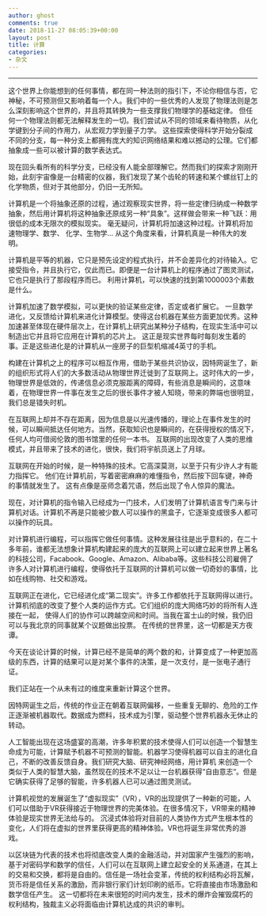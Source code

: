 ```yaml
---
author: ghost
comments: true
date: 2018-11-27 08:05:39+00:00
layout: post
title: 计算
categories:
- 杂文
---
```



-------------------
这个世界上你能想到的任何事情，都在同一种法则的指引下，不论你相信与否，它神秘，不可预测但又影响着每一个人。我们中的一些优秀的人发现了物理法则是怎么深刻影响这个世界的，并且将其转换为一些支撑我们物理学的基础定律。 但任何一个物理法则都无法解释发生的一切。我们尝试从不同的领域来看待物质，从化学键到分子间的作用力，从宏观力学到量子力学。
这些探索使得科学开始分裂成不同的分支，每一种分支上都拥有庞大的知识网络结果和难以撼动的公理。它们都抽象成一些可以被计算的数学表达式。  


现在回头看所有的科学分支，已经没有人能全部理解它。然而我们的探索才刚刚开始，此刻宇宙像是一台精密的仪器，我们发现了某个齿轮的转速和某个螺丝钉上的化学物质，但对于其他部分，仍旧一无所知。


计算机是一个将抽象还原的过程，通过观察现实世界，将一些定律归纳成一种数学抽象，然后用计算机将这种抽象还原成另一种“具象”。这样做会带来一种飞跃：用很低的成本无限次的模拟现实。 毫无疑问，计算机将加速这种过程。计算机将加速物理学、数学、 化学、生物学... 从这个角度来看，计算机真是一种伟大的发明。


计算机是平等的机器，它只是预先设定的程式执行，并不会差异化的对待输入。它接受指令，并且执行它，仅此而已。即便是一台计算机上的程序通过了图灵测试，它也只是执行了那段程序而已。 利用计算机，可以快速的找到第1000003个素数是什么。


计算机加速了数学模拟，可以更快的验证某些定律，否定或者扩展它。 一旦数学进化，又反馈给计算机来进化计算模型。使得这台机器在某些方面更加优秀。这种加速甚至体现在硬件层次上，在计算机上研究出某种分子结构，在现实生活中可以制造出它并且将它应用在计算机的芯片上。 这正是现实世界每时每刻发生着的事。正是这些进化是的计算机从一座房子的巨型机缩减4英寸的手机。


构建在计算机之上的程序可以相互作用，借助于某些共识协议，因特网诞生了，新的组织形式将人们的大多数活动从物理世界迁徙到了互联网上。这时伟大的一步，物理世界是低效的，传递信息必须克服距离的障碍，有些消息是瞬间的，这意味着，在物理世界一件事在发生之后的很长事件才被人知晓，带来的弊端也很明显，我们总是错失时机。


在互联网上却并不存在距离，因为信息是以光速传播的，理论上在事件发生的时候，可以瞬间抵达任何地方。当然，获取知识也是瞬间的，在获得授权的情况下，任何人均可借阅伦敦的图书馆里的任何一本书。
互联网的出现改变了人类的思维模式，并且带来了技术的进化，很快，我们将宇航员送上了月球。


互联网在开始的时候，是一种特殊的技术。它高深莫测，以至于只有少许人才有能力指挥它。 他们在计算机前，写着密密麻麻的难懂指令，然后按下回车键，神奇的事情就发生了。
这有点像是巫师念着咒语，然后出现了令人惊异的魔法。


现在，对计算机的指令输入已经成为一门技术，人们发明了计算机语言专门来与计算机对话。计算机不再是只能被少数人可以操作的黑盒子，它逐渐变成很多人都可以操作的玩具。


对计算机进行编程，可以指挥它做任何事情。这种发展往往是出乎意料的，在二十多年前，谁都无法想象计算机构建起来的庞大的互联网上可以建立起来世界上著名的科技公司，Facabook、Google、Amazon、Alibaba等。这些科技公司雇佣了许多人对计算机进行编程，使得依托于互联网的计算机可以做一切奇妙的事情，比如在线购物、社交和游戏。


互联网正在进化，它已经进化成“第二现实”。许多工作都依托于互联网得以进行。计算机彻底的改变了整个人类的运作方式。它们组织的庞大网络巧妙的将所有人连接在一起，
使得人们的协作可以跨越空间和时间。当我在富士山的时候，我仍旧可以与我北京的同事就某个议题做出投票。 在传统的世界里，这一切都是天方夜谭。


今天在谈论计算的时候，计算已经不是简单的两个数的和，计算变成了一种更加高级的东西，计算的结果可以是对某个事件的决策，是一次支付，是一张电子通行证。
    

我们正站在一个从未有过的维度来重新计算这个世界。  


因特网诞生之后，传统的作业正在朝着互联网偏移，一些重复无聊的、危险的工作正逐渐被机器取代。数据成为燃料，技术成为引擎，驱动整个世界机器永无休止的转动。

人工智能出现在这场盛宴的高潮，许多年积累的技术使得人们可以创造一个智慧生命成为可能，计算赋予机器不可预测的智能。机器学习使得机器可以自主的进化自己，不断的改善反馈自身。我们研究大脑、研究神经网络，用计算机
来创造一个类似于人类的智慧大脑，虽然现在的技术不足以让一台机器获得“自由意志“。但是它确实获得了足够的智能，许多机器人已可以通过图灵测试。


计算机视觉的发展诞生了“虚拟现实”（VR），VR的出现提供了一种新的可能，人们可以借助于VR获得接近于物理世界的完美体验。在很多情况下，VR带来的精神体验是现实世界无法给与的。 沉浸式体验将对目前的人类协作方式产生根本性的变化，人们将在虚拟的世界里获得更高的精神体验。VR也将诞生非常优秀的游戏。


以区块链为代表的技术也将彻底改变人类的金融活动，并对国家产生强烈的影响，基于对密码学和数学的信任，人们可以在互联网上建立起安全的关系通道，在其上的交易和交换，都将是自由的。信任是一场社会变革，传统的权利结构必将瓦解，货币将是信任关系的激励，而非银行家们计划印刷的纸币。它将直接由市场激励和数学信任产生。
这一切都将在未来很短的时间内发生，技术的爆炸会摧毁腐朽的权利结构，独裁主义必将面临由计算机达成的共识的审判。







